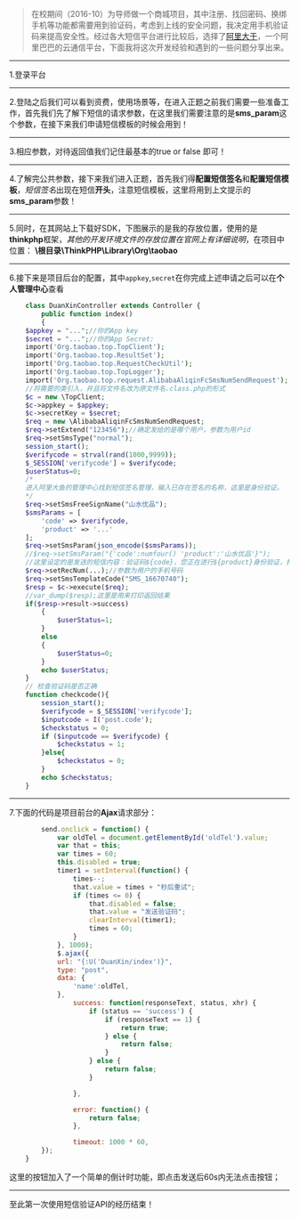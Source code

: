 > 在校期间（2016-10）为导师做一个商城项目，其中注册、找回密码、换绑手机等功能都需要用到验证码，考虑到上线的安全问题，我决定用手机验证码来提高安全性。经过各大短信平台进行比较后，选择了[阿里大于][1]，一个阿里巴巴的云通信平台，下面我将这次开发经验和遇到的一些问题分享出来。

<!--more-->

---
1.登录平台 


---
2.登陆之后我们可以看到资费，使用场景等，在进入正题之前我们需要一些准备工作，首先我们先了解下短信的请求参数，在这里我们需要注意的是**sms_param**这个参数，在接下来我们申请短信模板的时候会用到！


---
3.相应参数，对待返回值我们记住最基本的true or false 即可！


---
4.了解完公共参数，接下来我们进入正题，首先我们得**配置短信签名**和**配置短信模板**，*短信签名*出现在短信**开头**，注意短信模板，这里将用到上文提示的**sms_param**参数！


---
5.同时，在其网站上下载好SDK，下图展示的是我的存放位置，使用的是**thinkphp**框架，*其他的开发环境文件的存放位置在官网上有详细说明*，在项目中位置：
**\根目录\ThinkPHP\Library\Org\taobao**


---
6.接下来是项目后台的配置，其中`appkey`,`secret`在你完成上述申请之后可以在**个人管理中心**查看

```php
    class DuanXinController extends Controller {
        public function index()
        {
    $appkey = "...";//你的App key
    $secret = "...";//你的App Secret:
    import('Org.taobao.top.TopClient');
    import('Org.taobao.top.ResultSet');
    import('Org.taobao.top.RequestCheckUtil');
    import('Org.taobao.top.TopLogger');
    import('Org.taobao.top.request.AlibabaAliqinFcSmsNumSendRequest');
    //将需要的类引入，并且将文件名改为原文件名.class.php的形式
    $c = new \TopClient;
    $c->appkey = $appkey;
    $c->secretKey = $secret;
    $req = new \AlibabaAliqinFcSmsNumSendRequest;
    $req->setExtend("123456");//确定发给的是哪个用户，参数为用户id
    $req->setSmsType("normal");
    session_start();
    $verifycode = strval(rand(1000,9999));
    $_SESSION['verifycode'] = $verifycode;
    $userStatus=0;
    /*
    进入阿里大鱼的管理中心找到短信签名管理，输入已存在签名的名称，这里是身份验证。
    */
    $req->setSmsFreeSignName("山水优品");
    $smsParams = [
        'code' => $verifycode,
        'product' => '...'
    ];
    $req->setSmsParam(json_encode($smsParams));
    //$req->setSmsParam("{'code':numfour() 'product':'山水优品'}"); 
    //这里设定的是发送的短信内容：验证码${code}，您正在进行${product}身份验证，打死不要告诉别人哦！”
    $req->setRecNum(...);//参数为用户的手机号码
    $req->setSmsTemplateCode("SMS_16670740");
    $resp = $c->execute($req);
    //var_dump($resp);这里是用来打印返回结果
    if($resp->result->success)
        {
            $userStatus=1;
        }
        else
        {
            $userStatus=0;
        }
        echo $userStatus;
    }
    // 检查验证码是否正确
    function checkcode(){
        session_start();
        $verifycode = $_SESSION['verifycode'];
        $inputcode = I('post.code');
        $checkstatus = 0;
        if ($inputcode == $verifycode) {
            $checkstatus = 1;
        }else{
            $checkstatus = 0;
        }
        echo $checkstatus;
    }
```

---
7.下面的代码是项目前台的**Ajax**请求部分：

```javascript
        send.onclick = function() {
            var oldTel = document.getElementById('oldTel').value;
            var that = this;
            var times = 60;
            this.disabled = true;
            timer1 = setInterval(function() {
                times--;
                that.value = times + "秒后重试";
                if (times <= 0) {
                    that.disabled = false;
                    that.value = "发送验证码";
                    clearInterval(timer1);
                    times = 60;
                }
            }, 1000);
            $.ajax({
            url: "{:U('DuanXin/index')}",
            type: "post",
            data: {
                'name':oldTel,
            },
                success: function(responseText, status, xhr) {
                    if (status == 'success') {
                        if (responseText == 1) {
                            return true;
                        } else {
                            return false;
                        }
                    } else {
                        return false;
                    }

                },

                error: function() {
                    return false;
                },

                timeout: 1000 * 60,
        });
    }
```

这里的按钮加入了一个简单的倒计时功能，即点击发送后60s内无法点击按钮； 


---
至此第一次使用短信验证API的经历结束！


[1]: http://www.alidayu.com/?spm=a3142.8065892.1999205497.1.9luySV
